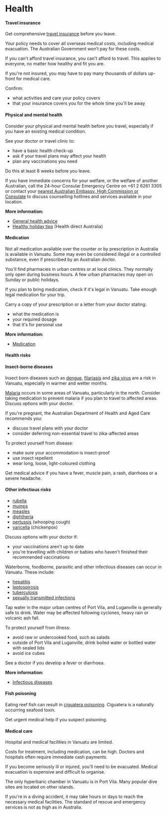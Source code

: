 # Health

#### Travel insurance

Get comprehensive [travel insurance](/before-you-go/the-basics/travel-insurance "Travel insurance") before you leave.

Your policy needs to cover all overseas medical costs, including medical evacuation. The Australian Government won’t pay for these costs.

If you can't afford travel insurance, you can't afford to travel. This applies to everyone, no matter how healthy and fit you are.

If you're not insured, you may have to pay many thousands of dollars up-front for medical care.

Confirm:

* what activities and care your policy covers
* that your insurance covers you for the whole time you'll be away

#### Physical and mental health

Consider your physical and mental health before you travel, especially if you have an existing medical condition.

See your doctor or travel clinic to:

* have a basic health check-up
* ask if your travel plans may affect your health
* plan any vaccinations you need

Do this at least 8 weeks before you leave.

If you have immediate concerns for your welfare, or the welfare of another Australian, call the 24-hour Consular Emergency Centre on +61 2 6261 3305 or contact your [nearest Australian Embassy, High Commission or Consulate](https://www.dfat.gov.au/about-us/our-locations/missions/our-embassies-and-consulates-overseas) to discuss counselling hotlines and services available in your location.

**More information:**

* [General health advice](https://www.smartraveller.gov.au/before-you-go/health)
* [Healthy holiday tips](https://www.healthdirect.gov.au/healthy-holiday-tips-infographic) (Health direct Australia)

#### Medication

Not all medication available over the counter or by prescription in Australia is available in Vanuatu. Some may even be considered illegal or a controlled substance, even if prescribed by an Australian doctor.

You'll find pharmacies in urban centres or at local clinics. They normally only open during business hours. A few urban pharmacies may open on Sunday or public holidays.

If you plan to bring medication, check if it's legal in Vanuatu. Take enough legal medication for your trip.

Carry a copy of your prescription or a letter from your doctor stating:

* what the medication is
* your required dosage
* that it's for personal use

**More information:**

* [Medication](/before-you-go/health/medications "Medication and medical equipment")

#### Health risks

#### Insect-borne diseases

Insect born diseases such as [dengue](https://www.health.gov.au/diseases/dengue-virus-infection), [filariasis](https://www.who.int/news-room/fact-sheets/detail/lymphatic-filariasis) and [zika virus](https://www.who.int/westernpacific/health-topics/zika) are a risk in Vanuatu, especially in warmer and wetter months. 

[Malaria](https://www.who.int/news-room/fact-sheets/detail/malaria) occurs in some areas of Vanuatu, particularly in the north. Consider taking medication to prevent malaria if you plan to travel to affected areas. Discuss options with your doctor.

If you're pregnant, the Australian Department of Health and Aged Care recommends you:

* discuss travel plans with your doctor
* consider deferring non-essential travel to zika-affected areas

To protect yourself from disease:​​

* make sure your accommodation is insect-proof
* use insect repellent
* wear long, loose, light-coloured clothing

Get medical advice if you have a fever, muscle pain, a rash, diarrhoea or a severe headache.

#### Other infectious risks

* [rubella](https://www.who.int/news-room/fact-sheets/detail/rubella)
* [mumps](https://www.healthdirect.gov.au/mumps)
* [measles](https://www.health.gov.au/diseases/measles)
* [diphtheria](https://www.healthdirect.gov.au/diphtheria)
* [pertussis](https://www.who.int/immunization/diseases/pertussis/en/) (whooping cough)
* [varicella](https://www.health.gov.au/diseases/chickenpox) (chickenpox)

Discuss options with your doctor if:

* your vaccinations aren't up to date
* you're travelling with children or babies who haven't finished their recommended vaccinations

Waterborne, foodborne, parasitic and other infectious diseases can occur in Vanuatu. These include:

* [hepatitis](https://www.who.int/hepatitis/en/)
* [leptospirosis](https://www1.health.gov.au/internet/main/publishing.nsf/Content/ohp-leptospirosis-fs.htm)
* [tuberculosis](https://www.who.int/news-room/fact-sheets/detail/tuberculosis)
* [sexually transmitted infections](https://www.who.int/news-room/fact-sheets/detail/sexually-transmitted-infections-(stis))

Tap water in the major urban centres of Port Vila, and Luganville is generally safe to drink. Water may be affected following cyclones, heavy rain or volcanic ash fall.

To protect yourself from illness:

* avoid raw or undercooked food, such as salads
* outside of Port Vila and Luganville, drink boiled water or bottled water with sealed lids
* avoid ice cubes

See a doctor if you develop a fever or diarrhoea.

**More information:**

* [Infectious diseases](https://www.smartraveller.gov.au/before-you-go/health/diseases)

#### Fish poisoning

Eating reef fish can result in [ciguatera poisoning](http://disease-control.health.qld.gov.au/Condition/731/ciguatera-poisoning). Ciguatera is a naturally occurring seafood toxin.

Get urgent medical help if you suspect poisoning.

#### Medical care

Hospital and medical facilities in Vanuatu are limited.

Costs for treatment, including medication, can be high. Doctors and hospitals often require immediate cash payments.

If you become seriously ill or injured, you'll need to be evacuated. Medical evacuation is expensive and difficult to organise.

The only hyperbaric chamber in Vanuatu is in Port Vila. Many popular dive sites are located on other islands.

If you're in a diving accident, it may take hours or days to reach the necessary medical facilities. The standard of rescue and emergency services is not as high as in Australia.